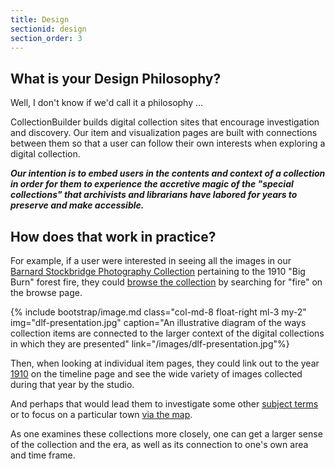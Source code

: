 ```yaml
---
title: Design
sectionid: design
section_order: 3
---
```


## What is your Design Philosophy?

Well, I don't know if we'd call it a philosophy ... 

CollectionBuilder builds digital collection sites that encourage investigation and discovery. Our item and visualization pages are built with connections between them so that a user can follow their own interests when exploring a digital collection.

***Our intention is to embed users in the contents and context of a collection in order for them to experience the accretive magic of the "special collections" that archivists and librarians have labored for years to preserve and make accessible.*** 

## How does that work in practice?

For example, if a user were interested in seeing all the images in our [Barnard Stockbridge Photography Collection](https://www.lib.uidaho.edu/digital/barstock/) pertaining to the 1910 "Big Burn" forest fire, they could [browse the collection](https://www.lib.uidaho.edu/digital/barstock/browse.html#fire) by searching for "fire" on the browse page. 

{% include bootstrap/image.md class="col-md-8 float-right ml-3 my-2" img="dlf-presentation.jpg" caption="An illustrative diagram of the ways collection items are connected to the larger context of the digital collections in which they are presented" link="/images/dlf-presentation.jpg"%}

Then, when looking at individual item pages, they could link out to the year [1910](https://www.lib.uidaho.edu/digital/barstock/timeline.html#1910) on the timeline page and see the wide variety of images collected during that year by the studio. 


And perhaps that would lead them to investigate some other [subject terms](https://www.lib.uidaho.edu/digital/barstock/subjects.html) or to focus on a particular town [via the map](https://www.lib.uidaho.edu/digital/barstock/map.html). 

As one examines these collections more closely, one can get a larger sense of the collection and the era, as well as its connection to one's own area and time frame. 

